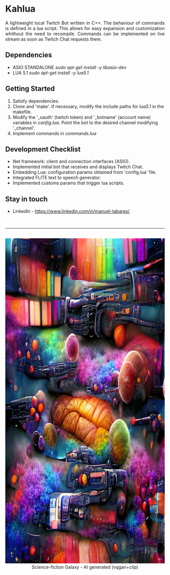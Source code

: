 # Kahlua

<p align="justify">
A lightweight local Twitch Bot written in C++. The behaviour of commands is defined in a lua script. This allows for easy expansion and customization whithout the need to recompile. Commands can be implemented on live stream as soon as Twitch Chat requests them.
</p>

## Dependencies

 - ASIO STANDALONE
*sudo apt-get install -y libasio-dev*
 - LUA 5.1
*sudo apt-get install -y lua5.1*

## Getting Started

1) Satisfy dependencies.
2) Clone and 'make'.
  If necessary, modify the include paths for *lua5.1* in the makefile.
3) Modify the '_oauth' (twitch token) and '_botname' (account name) variables in *config.lua*.
  Point the bot to the desired channel modifying '_channel'.
4) Implement commands in *commands.lua*

## Development Checklist

+ Net framework: client and connection interfaces (ASIO).
+ Implemented initial bot that receives and displays Twitch Chat.
+ Embedding Lua: configuration params obtained from 'config.lua' file.
+ Integrated FLITE text to speech generator.
+ Implemented customs params that trigger lua scripts.

## Stay in touch

+ Linkedin - https://www.linkedin.com/in/manuel-tabares/

<br><hr>
<p align="center">
  <br> <img width="1024" height="1024" src="media/colourful-science-fiction-galaxy-ai.jpg">
  <br> Science-fiction Galaxy - AI generated (vqgan+clip)
</p>


